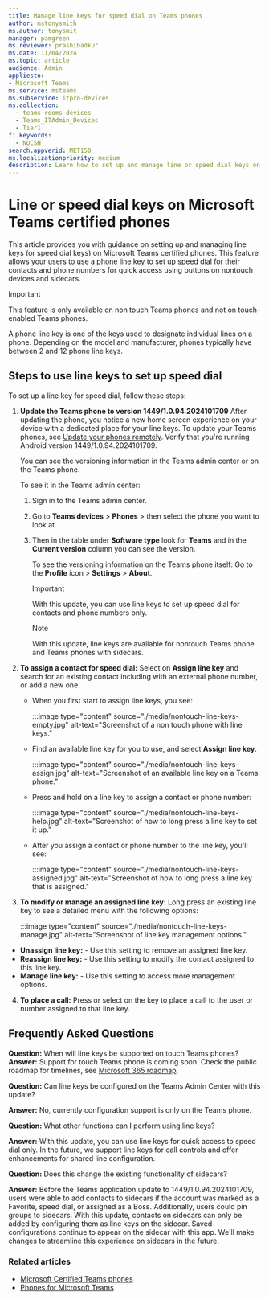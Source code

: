 ```yaml
---
title: Manage line keys for speed dial on Teams phones
author: mstonysmith
ms.author: tonysmit
manager: pamgreen
ms.reviewer: prashibadkur
ms.date: 11/04/2024
ms.topic: article
audience: Admin
appliesto:
- Microsoft Teams
ms.service: msteams
ms.subservice: itpro-devices
ms.collection:
  - teams-rooms-devices
  - Teams_ITAdmin_Devices
  - Tier1
f1.keywords:
  - NOCSH
search.appverid: MET150
ms.localizationpriority: medium
description: Learn how to set up and manage line or speed dial keys on Microsoft Teams certified phones for quick access to custom contacts and speed dial.
---
```


# Line or speed dial keys on Microsoft Teams certified phones

This article provides you with guidance on setting up and managing line keys (or speed dial keys) on Microsoft Teams certified phones. This feature allows your users to use a phone line key to set up speed dial for their contacts and phone numbers for quick access using buttons on nontouch devices and sidecars.

> [!IMPORTANT]
> This feature is only available on non touch Teams phones and not on touch-enabled Teams phones.

A phone line key is one of the keys used to designate individual lines on a phone. Depending on the model and manufacturer, phones typically have between 2 and 12 phone line keys.

## Steps to use line keys to set up speed dial

To set up a line key for speed dial, follow these steps:

1. **Update the Teams phone to version 1449/1.0.94.2024101709** After updating the phone, you notice a new home screen experience on your device with a dedicated place for your line keys. To update your Teams phones, see [Update your phones remotely](remote-update-teams-phones.md).  Verify that you're running Android version 1449/1.0.94.2024101709.

    You can see the versioning information in the Teams admin center or on the Teams phone.

    To see it in the Teams admin center:

    1. Sign in to the Teams admin center.
    2. Go to **Teams devices** > **Phones** > then select the phone you want to look at.
    3. Then in the table under **Software type** look for **Teams** and in the **Current version** column you can see the version.

       To see the versioning information on the Teams phone itself: Go to the **Profile** icon > **Settings** > **About**.

       > [!IMPORTANT]
       > With this update, you can use line keys to set up speed dial for contacts and phone numbers only.

       > [!NOTE]
       > With this update, line keys are available for nontouch Teams phone and Teams phones with sidecars.

2. **To assign a contact for speed dial:** Select on **Assign line key** and search for an existing contact including with an external phone number, or add a new one.

    - When you first start to assign line keys, you see:

      :::image type="content" source="./media/nontouch-line-keys-empty.jpg" alt-text="Screenshot of a non touch phone with line keys."

    - Find an available line key for you to use, and select **Assign line key**.
  
      :::image type="content" source="./media/nontouch-line-keys-assign.jpg" alt-text="Screenshot of an available line key on a Teams phone."
  
    - Press and hold on a line key to assign a contact or phone number:

      :::image type="content" source="./media/nontouch-line-keys-help.jpg" alt-text="Screenshot of how to long press a line key to set it up."

    - After you assign a contact or phone number to the line key, you'll see:
  
      :::image type="content" source="./media/nontouch-line-keys-assigned.jpg" alt-text="Screenshot of how to long press a line key that is assigned."

3. **To modify or manage an assigned line key:** Long press an existing line key to see a detailed menu with the following options:

     :::image type="content" source="./media/nontouch-line-keys-manage.jpg" alt-text="Screenshot of line key management options."

- **Unassign line key:** - Use this setting to remove an assigned line key.
- **Reassign line key:** - Use this setting to modify the contact assigned to this line key.
- **Manage line key:** - Use this setting to access more management options.
  
4. **To place a call:** Press or select on the key to place a call to the user or number assigned to that line key.

## Frequently Asked Questions

**Question:**   When will line keys be supported on touch Teams phones?  
**Answer:**  Support for touch Teams phone is coming soon. Check the public roadmap for timelines, see [Microsoft 365 roadmap](https://www.microsoft.com/microsoft-365/roadmap?filters=In%20development%2CLaunched%2CRolling%20out%2CMicrosoft%20Teams).

**Question:**  Can line keys be configured on the Teams Admin Center with this update?  

**Answer:**  No, currently configuration support is only on the Teams phone.

**Question:**  What other functions can I perform using line keys?  

**Answer:**  With this update, you can use line keys for quick access to speed dial only. In the future, we support line keys for call controls and offer enhancements for shared line configuration.

**Question:**  Does this change the existing functionality of sidecars?  

**Answer:**  Before the Teams application update to 1449/1.0.94.2024101709, users were able to add contacts to sidecars if the account was marked as a Favorite, speed dial, or assigned as a Boss. Additionally, users could pin groups to sidecars. With this update, contacts on sidecars can only be added by configuring them as line keys on the sidecar. Saved configurations continue to appear on the sidecar with this app. We'll make changes to streamline this experience on sidecars in the future.

### Related articles

- [Microsoft Certified Teams phones](../devices/teams-phones-certified-hardware.md)
- [Phones for Microsoft Teams](phones-for-teams.md)
